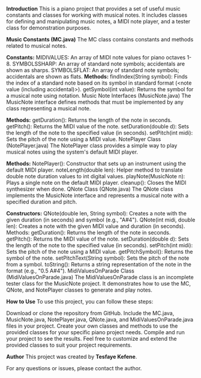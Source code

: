 **Introduction**
This is a piano project that provides a set of useful music constants and classes for working with musical notes. It includes classes for defining and manipulating music notes, a MIDI note player, and a tester class for demonstration purposes.

**Music Constants (MC.java)**
The MC class contains constants and methods related to musical notes.

**Constants:**
MIDIVALUES: An array of MIDI note values for piano octaves 1-8.
SYMBOLSSHARP: An array of standard note symbols; accidentals are shown as sharps.
SYMBOLSFLAT: An array of standard note symbols; accidentals are shown as flats.
**Methods:**
findIndex(String symbol): Finds the index of a standard note based on its symbol in standard format (<note value (including accidental)><octave>).
getSymbol(int value): Returns the symbol for a musical note using <note value><octave> notation.
Music Note Interfaces (MusicNote.java)
The MusicNote interface defines methods that must be implemented by any class representing a musical note.

**Methods:**
getDuration(): Returns the length of the note in seconds.
getPitch(): Returns the MIDI value of the note.
setDuration(double d): Sets the length of the note to the specified value (in seconds).
setPitch(int midi): Sets the pitch of the note using a MIDI value.
NotePlayer Class (NotePlayer.java)
The NotePlayer class provides a simple way to play musical notes using the system's default MIDI player.

**Methods:**
NotePlayer(): Constructor that sets up an instrument using the default MIDI player.
noteLength(double len): Helper method to translate double note duration values to int digital values.
playNote(MusicNote n): Plays a single note on the default MIDI player.
cleanup(): Closes the MIDI synthesizer when done.
QNote Class (QNote.java)
The QNote class implements the MusicNote interface and represents a musical note with a specified duration and pitch.

**Constructors:**
QNote(double len, String symbol): Creates a note with the given duration (in seconds) and symbol (e.g., "A#4").
QNote(int midi, double len): Creates a note with the given MIDI value and duration (in seconds).
Methods:
getDuration(): Returns the length of the note in seconds.
getPitch(): Returns the MIDI value of the note.
setDuration(double d): Sets the length of the note to the specified value (in seconds).
setPitch(int midi): Sets the pitch of the note using a MIDI value.
getPitchSymbol(): Returns the symbol of the note.
setPitchText(String symbol): Sets the pitch of the note from a symbol.
toString(): Returns a string representation of the note in the format <duration> <pitch> (e.g., "0.5 A#4").
MidiValuesOnParade Class (MidiValuesOnParade.java)
The MidiValuesOnParade class is an incomplete tester class for the MusicNote project. It demonstrates how to use the MC, QNote, and NotePlayer classes to generate and play notes.

**How to Use**
To use this project, you can follow these steps:

Download or clone the repository from GitHub.
Include the MC.java, MusicNote.java, NotePlayer.java, QNote.java, and MidiValuesOnParade.java files in your project.
Create your own classes and methods to use the provided classes for your specific piano project needs.
Compile and run your project to see the results.
Feel free to customize and extend the provided classes to suit your project requirements.

**Author**
This project was created by **Tesfaye Kefene**.

For any questions or issues, please contact the author.

